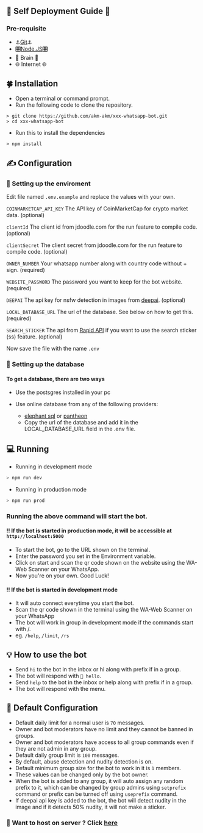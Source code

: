## 🤖️ Self Deployment Guide 🤖️

### Pre-requisite

- ⚓[Git](https://git-scm.com/)⚓
- 🎛️[Node.JS](https://nodejs.org/en/)🎛️
- 🧠️ Brain 🧠️
- 🌐️ Internet 🌐️️

## 🍀 Installation

- Open a terminal or command prompt.
- Run the following code to clone the repository.

```SH
> git clone https://github.com/akm-akm/xxx-whatsapp-bot.git
> cd xxx-whatsapp-bot
```

- Run this to install the dependencies

```SH
> npm install
```

## ✍ Configuration

### 🚂 Setting up the enviroment

Edit file named `.env.example` and replace the values with your own.

`COINMARKETCAP_API_KEY` The API key of CoinMarketCap for crypto market data. (optional)

`clientId` The client id from jdoodle.com for the run feature to compile code. (optional)

`clientSecret` The client secret from jdoodle.com for the run feature to compile code. (optional)

`OWNER_NUMBER` Your whatsapp number along with country code without + sign. (required)

`WEBSITE_PASSWORD` The password you want to keep for the bot website. (required)

`DEEPAI` The api key for nsfw detection in images from [deepai](https://deepai.org/machine-learning-model/nsfw-detector). (optional)

`LOCAL_DATABASE_URL` The url of the database. See below on how to get this. (required)

`SEARCH_STICKER` The api from [Rapid API](https://rapidapi.com/microsoft-azure-org-microsoft-cognitive-services/api/bing-image-search1/) if you want to use the search sticker (ss) feature. (optional)

Now save the file with the name `.env`
### 💾 Setting up the database

#### To get a database, there are two ways

- Use the postsgres installed in your pc

- Use online database from any of the following providers:
  - [elephant sql](https://customer.elephantsql.com/signup) or [pantheon](https://pantheon.io/register)
  - Copy the url of the database and add it in the LOCAL_DATABASE_URL field in the .env file.

## 💻 Running

- Running in development mode

```sh
> npm run dev
```

- Running in production mode

```sh
> npm run prod
```

### Running the above command will start the bot.

#### ‼️ If the bot is started in production mode, it will be accessible at `http://localhost:5000`

- To start the bot, go to the URL shown on the terminal.
- Enter the password you set in the Environment variable.
- Click on start and scan the qr code shown on the website using the WA-Web Scanner on your WhatsApp.
- Now you're on your own. Good Luck!

#### ‼️ If the bot is started in development mode

- It will auto connect everytime you start the bot.
- Scan the qr code shown in the terminal using the WA-Web Scanner on your WhatsApp
- The bot will work in group in development mode if the commands start with /.
- eg. `/help`, `/limit`, `/rs`

## 💡 How to use the bot

- Send `hi` to the bot in the inbox or hi along with prefix if in a group.
- The bot will respond with `👋 hello`.
- Send `help` to the bot in the inbox or help along with prefix if in a group.
- The bot will respond with the menu.

## 🔧 Default Configuration

- Default daily limit for a normal user is `70` messages.
- Owner and bot moderators have no limit and they cannot be banned in groups.
- Owner and bot moderators have access to all group commands even if they are not admin in any group.
- Default daily group limit is `100` messages.
- By default, abuse detection and nudity detection is on.
- Default minimum group size for the bot to work in it is `1` members.
- These values can be changed only by the bot owner.
- When the bot is added to any group, it will auto assign any random prefix to it, which can be changed by group admins using `setprefix` command or prefix can be turned off using `useprefix` command.
- If deepai api key is added to the bot, the bot will detect nudity in the image and if it detects 50% nudity, it will not make a sticker.

### 🔗 Want to host on server ? Click [here](heroku-hosting.md)